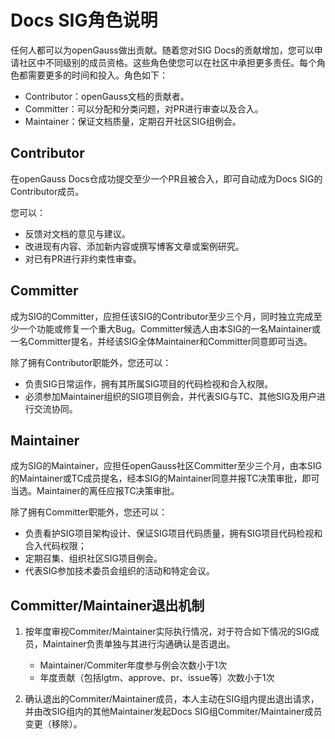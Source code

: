 # Docs SIG角色说明<a name="ZH-CN_TOPIC_0000001325756185"></a>

任何人都可以为openGauss做出贡献。随着您对SIG Docs的贡献增加，您可以申请社区中不同级别的成员资格。这些角色使您可以在社区中承担更多责任。每个角色都需要更多的时间和投入。角色如下：

-   Contributor：openGauss文档的贡献者。
-   Committer：可以分配和分类问题，对PR进行审查以及合入。
-   Maintainer：保证文档质量，定期召开社区SIG组例会。

## Contributor<a name="section1945312533501"></a>

在openGauss Docs仓成功提交至少一个PR且被合入，即可自动成为Docs SIG的Contributor成员。

您可以：

-   反馈对文档的意见与建议。
-   改进现有内容、添加新内容或撰写博客文章或案例研究。
-   对已有PR进行非约束性审查。

## Committer<a name="section58858448502"></a>

成为SIG的Committer，应担任该SIG的Contributor至少三个月，同时独立完成至少一个功能或修复一个重大Bug。Committer候选人由本SIG的一名Maintainer或一名Committer提名，并经该SIG全体Maintainer和Committer同意即可当选。

除了拥有Contributor职能外，您还可以：

-   负责SIG日常运作，拥有其所属SIG项目的代码检视和合入权限。
-   必须参加Maintainer组织的SIG项目例会，并代表SIG与TC、其他SIG及用户进行交流协同。

## Maintainer<a name="section510718374503"></a>

成为SIG的Maintainer，应担任openGauss社区Committer至少三个月，由本SIG的Maintainer或TC成员提名，经本SIG的Maintainer同意并报TC决策审批，即可当选。Maintainer的离任应报TC决策审批。

除了拥有Committer职能外，您还可以：

-   负责看护SIG项目架构设计、保证SIG项目代码质量，拥有SIG项目代码检视和合入代码权限；
-   定期召集、组织社区SIG项目例会。
-   代表SIG参加技术委员会组织的活动和特定会议。

## Committer/Maintainer退出机制<a name="section91267192710"></a>

1.  按年度审视Commiter/Maintainer实际执行情况，对于符合如下情况的SIG成员，Maintainer负责单独与其进行沟通确认是否退出。
    -   Maintainer/Commiter年度参与例会次数小于1次
    -   年度贡献（包括lgtm、approve、pr、issue等）次数小于1次

2.  确认退出的Commiter/Maintainer成员，本人主动在SIG组内提出退出请求，并由改SIG组内的其他Maintainer发起Docs SIG组Commiter/Maintainer成员变更（移除）。

